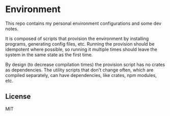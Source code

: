 # Environment

This repo contains my personal environment configurations and some dev notes.

It is composed of scripts that provision the environment by installing
programs, generating config files, etc. Running the provision should be
idempotent where possible, so running it multiple times should leave the system
in the same state as the first time.

By design (to decrease compilation times) the provision script has no crates as
dependencies. The utility scripts that don't change often, which are compiled
separately, can have dependencies, like crates, npm modules, etc.

## License

MIT
